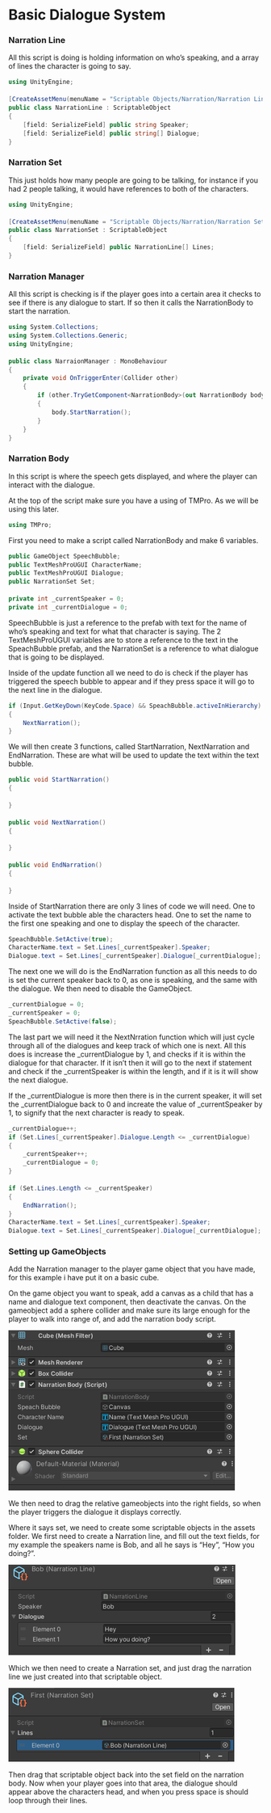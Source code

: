 # Basic Dialogue System

### Narration Line

All this script is doing is holding information on who’s speaking, and a array of lines the character is going to say.

```csharp
using UnityEngine;

[CreateAssetMenu(menuName = "Scriptable Objects/Narration/Narration Lines", fileName = "new Narration Lines")]
public class NarrationLine : ScriptableObject
{
    [field: SerializeField] public string Speaker;
    [field: SerializeField] public string[] Dialogue;
}
```

### Narration Set

This just holds how many people are going to be talking, for instance if you had 2 people talking, it would have references to both of the characters.

```csharp
using UnityEngine;

[CreateAssetMenu(menuName = "Scriptable Objects/Narration/Narration Set", fileName = "new Narration Set")]
public class NarrationSet : ScriptableObject
{
    [field: SerializeField] public NarrationLine[] Lines;
}
```

### Narration Manager

All this script is checking is if the player goes into a certain area it checks to see if there is any dialogue to start. If so then it calls the NarrationBody to start the narration.

```csharp
using System.Collections;
using System.Collections.Generic;
using UnityEngine;

public class NarraionManager : MonoBehaviour
{
    private void OnTriggerEnter(Collider other)
    {
        if (other.TryGetComponent<NarrationBody>(out NarrationBody body))
        {
            body.StartNarration();
        }
    }
}
```

### Narration Body

In this script is where the speech gets displayed, and where the player can interact with the dialogue.

At the top of the script make sure you have a using of TMPro. As we will be using this later.

```csharp
using TMPro;
```

First you need to make a script called NarrationBody and make 6 variables.

```csharp
public GameObject SpeechBubble;
public TextMeshProUGUI CharacterName;
public TextMeshProUGUI Dialogue;
public NarrationSet Set;

private int _currentSpeaker = 0;
private int _currentDialogue = 0;
```

SpeechBubble is just a reference to the prefab with text for the name of who’s speaking and text for what that character is saying. The 2 TextMeshProUGUI variables are to store a reference to the text in the SpeachBubble prefab, and the NarrationSet is a reference to what dialogue that is going to be displayed.

Inside of the update function all we need to do is check if the player has triggered the speech bubble to appear and if they press space it will go to the next line in the dialogue.

```csharp
if (Input.GetKeyDown(KeyCode.Space) && SpeachBubble.activeInHierarchy)
{
	NextNarration();
}
```

We will then create 3 functions, called StartNarration, NextNarration and EndNarration. These are what will be used to update the text within the text bubble.

```csharp
public void StartNarration()
{

}

public void NextNarration()
{

}

public void EndNarration()
{

}
```

Inside of StartNarration there are only 3 lines of code we will need. One to activate the text bubble able the characters head. One to set the name to the first one speaking and one to display the speech of the character.

```csharp
SpeachBubble.SetActive(true);
CharacterName.text = Set.Lines[_currentSpeaker].Speaker;
Dialogue.text = Set.Lines[_currentSpeaker].Dialogue[_currentDialogue];
```

The next one we will do is the EndNarration function as all this needs to do is set the current speaker back to 0, as one is speaking, and the same with the dialogue. We then need to disable the GameObject.

```csharp
_currentDialogue = 0;
_currentSpeaker = 0;
SpeachBubble.SetActive(false);
```

The last part we will need it the NextNrration function which will just cycle through all of the dialogues and keep track of which one is next. All this does is increase the _currentDialogue by 1, and checks if it is within the dialogue for that character. If it isn’t then it will go to the next if statement and check if the _currentSpeaker is within the length, and if it is it will show the next dialogue.

If the _currentDialogue is more then there is in the current speaker, it will set the _currentDialogue back to 0 and increate the value of _currentSpeaker by 1, to signify that the next character is ready to speak.

```csharp
_currentDialogue++;
if (Set.Lines[_currentSpeaker].Dialogue.Length <= _currentDialogue)
{
	_currentSpeaker++;
	_currentDialogue = 0;
}

if (Set.Lines.Length <= _currentSpeaker)
{
	EndNarration();
}
CharacterName.text = Set.Lines[_currentSpeaker].Speaker;
Dialogue.text = Set.Lines[_currentSpeaker].Dialogue[_currentDialogue];
```

### Setting up GameObjects

Add the Narration manager to the player game object that you have made, for this example i have put it on a basic cube.

On the game object you want to speak, add a canvas as a child that has a name and dialogue text component, then deactivate the canvas. On the gameobject add a sphere collider and make sure its large enough for the player to walk into range of, and add the narration body script.

![Untitled](Images/Dialogue%20System/Untitled.png)

We then need to drag the relative gameobjects into the right fields, so when the player triggers the dialogue it displays correctly.

Where it says set, we need to create some scriptable objects in the assets folder. We first need to create a Narration line, and fill out the text fields, for my example the speakers name is Bob, and all he says is “Hey”, “How you doing?”. 

![Untitled](Images/Dialogue%20System/Untitled%201.png)

Which we then need to create a Narration set, and just drag the narration line we just created into that scriptable object.

![Untitled](Images/Dialogue%20System/Untitled%202.png)

Then drag that scriptable object back into the set field on the narration body. Now when your player goes into that area, the dialogue should appear above the characters head, and when you press space is should loop through their lines.